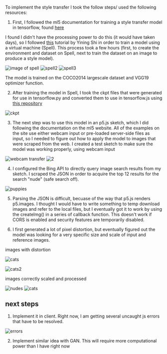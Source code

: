 To implement the style transfer I took the follow steps/ used the following resources: 

1. First, I followed the ml5 documentation for training a style transfer model in tensorflow, found [here](https://github.com/ml5js/training-styletransfer)

I found I didn't have the processing power to do this (it would have taken days), so I followed [this](https://www.youtube.com/watch?v=gye9hSIrRWI) tutorial by Yining Shi in order to train a model using a virtual machine (Spell). This process took a few hours (first, to create the environment and dataset on Spell, next to train the dataset on an image to produce a style model). 

![image of spell](https://github.com/rebeccauliasz/synthetic-sage-style-transfer/blob/master/doc/spell1.png)
![spell2](https://github.com/rebeccauliasz/synthetic-sage-style-transfer/blob/master/doc/spell2.png)
![spell3](https://github.com/rebeccauliasz/synthetic-sage-style-transfer/blob/master/doc/spell3.png)

The model is trained on the COCO2014 largescale dataset and VGG19 optimizer function. 

2. After training the model in Spell, I took the ckpt files that were generated for use in tensorflow.py and converted them to use in tensorflow.js using [this repository](https://github.com/reiinakano/fast-style-transfer-deeplearnjs)

![ckpt](https://github.com/rebeccauliasz/synthetic-sage-style-transfer/blob/master/doc/ckpt.png)

3. The next step was to use this model in an p5.js sketch, which I did following the documentation on the ml5 website. All of the examples on the site use either webcam input or pre-loaded server-side files as input, so I needed to figure out how to apply the model to images that were scraped from the web. I created a test sketch to make sure the model was working properly, using webcam input 

![webcam transfer](https://github.com/rebeccauliasz/synthetic-sage-style-transfer/blob/master/doc/vid-test1.png)
![2](https://github.com/rebeccauliasz/synthetic-sage-style-transfer/blob/master/doc/vid-test2.png)

4. I configured the Bing API to directly query image search results from my sketch. I scraped the JSON in order to acquire the top 12 results for the search "nude" (safe search off). 

![puppies](https://github.com/rebeccauliasz/synthetic-sage-style-transfer/blob/master/doc/bing-json.png)

5. Parsing the JSON is difficult, becuase of the way that p5.js renders p5.images. I thought I would have to write something to temp download images and refer to the local files, but I eventually got it to work by using the createImg() in a series of callback function. This doesn't work if CORS is enabled and security features are temporarily disabled. 

6. I first generated a lot of pixel distortion, but eventually figured out the model was looking for a very specific size and scale of input and reference images. 

images with distortion

![cats](https://github.com/rebeccauliasz/synthetic-sage-style-transfer/blob/master/doc/render-errors.png)

![cats2](https://github.com/rebeccauliasz/synthetic-sage-style-transfer/blob/master/doc/GPU-error2.png)

images correctly scaled and processed 

![nudes](https://github.com/rebeccauliasz/synthetic-sage-style-transfer/blob/master/doc/nude.png)
![cats](https://github.com/rebeccauliasz/synthetic-sage-style-transfer/blob/master/doc/cat2.png)

## next steps 

1. Implement it in client. Right now, I am getting several uncaught js errors that have to be resolved. 


![errors](https://github.com/rebeccauliasz/synthetic-sage-style-transfer/blob/master/doc/client-errors.png)

2. Implement similar idea with GAN. This will require more computational power than I have right now

